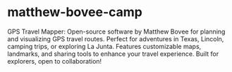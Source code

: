 # matthew-bovee-camp
GPS Travel Mapper: Open-source software by Matthew Bovee for planning and visualizing GPS travel routes. Perfect for adventures in Texas, Lincoln, camping trips, or exploring La Junta. Features customizable maps, landmarks, and sharing tools to enhance your travel experience. Built for explorers, open to collaboration!
